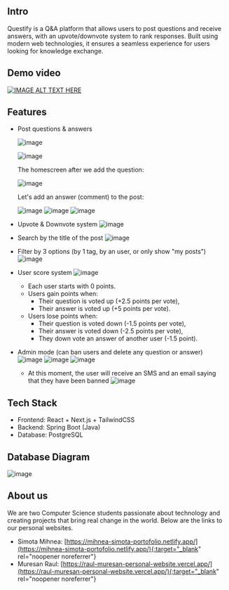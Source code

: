 ## Intro
Questify is a Q&A platform that allows users to post questions and receive answers, with an upvote/downvote system to rank responses. Built using modern web technologies, it ensures a seamless experience for users looking for knowledge exchange.

## Demo video
[![IMAGE ALT TEXT HERE](https://img.youtube.com/vi/cbqB4ZMCeTc/0.jpg)](https://www.youtube.com/watch?v=cbqB4ZMCeTc)

## Features
- Post questions & answers

  ![image](https://github.com/user-attachments/assets/bae8e942-db47-4739-b556-c935099332ba)

  ![image](https://github.com/user-attachments/assets/d31885fa-dacb-4987-bb37-fe1246017510)

  The homescreen after we add the question:
  
  ![image](https://github.com/user-attachments/assets/e2359a0d-baec-41c5-8b11-591afae38d48)

  Let's add an answer (comment) to the post:

  ![image](https://github.com/user-attachments/assets/4d6f7355-2591-4b01-b9e5-cb64d2b16490)
  ![image](https://github.com/user-attachments/assets/40f11ebe-e1e3-4976-a965-701e02fc82ee)
  ![image](https://github.com/user-attachments/assets/b7cf7c00-e457-4953-be94-dbbadd1cabff)

  
- Upvote & Downvote system
  ![image](https://github.com/user-attachments/assets/161a15cb-5f3b-45ae-9d4f-8a8e4b610823)

- Search by the title of the post
    ![image](https://github.com/user-attachments/assets/4f779ea6-e544-432e-8ed4-2d4578b37636)

- Filter by 3 options (by 1 tag, by an user, or only show "my posts")
    ![image](https://github.com/user-attachments/assets/ec620802-0d46-4198-b23d-323c63582557)
  
- User score system
  ![image](https://github.com/user-attachments/assets/022a7692-988d-45fc-a2c3-e4c8207574b2)
  - Each user starts with 0 points.
  - Users gain points when:
    - Their question is voted up (+2.5 points per vote),
    - Their answer is voted up (+5 points per vote).
  - Users lose points when:
    - Their question is voted down (-1.5 points per vote),
    - Their answer is voted down (-2.5 points per vote),
    - They down vote an answer of another user (-1.5 point).

- Admin mode (can ban users and delete any question or answer)
  ![image](https://github.com/user-attachments/assets/3c92c4d0-4091-43b1-a3f2-619e27faa950)
  ![image](https://github.com/user-attachments/assets/d1c9daca-bb9a-4bb1-9295-873593b829e1)
  ![image](https://github.com/user-attachments/assets/ce897cd7-eea9-42b0-8ba0-6036aa06d3c4)
  - At this moment, the user will receive an SMS and an email saying that they have been banned
    ![image](https://github.com/user-attachments/assets/12874150-970d-40e6-b1f7-e062b42b631b)



## Tech Stack
- Frontend: React + Next.js + TailwindCSS
- Backend: Spring Boot (Java)
- Database: PostgreSQL

## Database Diagram
![image](https://github.com/user-attachments/assets/12995f2a-bc9b-44dc-b63c-7bb4de271679)

## About us
We are two Computer Science students passionate about technology and creating projects that bring real change in the world. Below are the links to our personal websites.

- Simota Mihnea: [https://mihnea-simota-portofolio.netlify.app/](https://mihnea-simota-portofolio.netlify.app/){:target="_blank" rel="noopener noreferrer"}
- Muresan Raul: [https://raul-muresan-personal-website.vercel.app/](https://raul-muresan-personal-website.vercel.app/){:target="_blank" rel="noopener noreferrer"}
